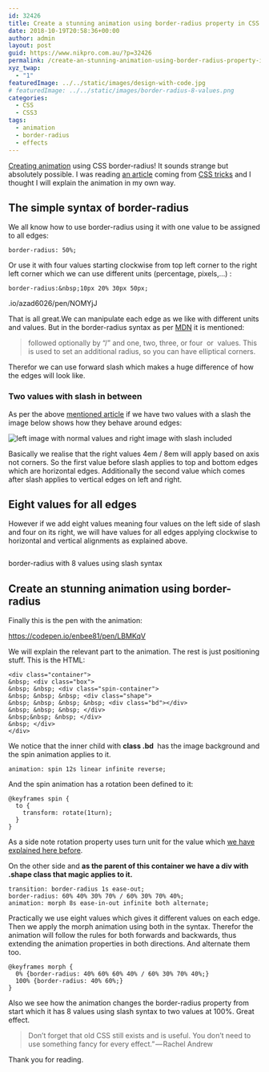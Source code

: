 ```yaml
---
id: 32426
title: Create a stunning animation using border-radius property in CSS
date: 2018-10-19T20:58:36+00:00
author: admin
layout: post
guid: https://www.nikpro.com.au/?p=32426
permalink: /create-an-stunning-animation-using-border-radius-property-in-css/
xyz_twap:
  - "1"
featuredImage: ../../static/images/design-with-code.jpg
# featuredImage: ../../static/images/border-radius-8-values.png
categories:
  - CSS
  - CSS3
tags:
  - animation
  - border-radius
  - effects
---
```


[Creating animation](https://www.nikpro.com.au/learn-how-to-use-css-animation-using-keyframes-with-examples/) using CSS border-radius! It sounds strange but absolutely possible. I was reading <a href="https://9elements.com/io/css-border-radius/" target="_blank" rel="noreferrer noopener">an article</a>&nbsp;coming from <a href="https://css-tricks.com/" target="_blank" rel="noreferrer noopener">CSS tricks</a>&nbsp;and I thought I will explain the animation in my own way.

## The simple syntax of border-radius

We all know how to use border-radius using it with one value to be assigned to all edges:

```
border-radius: 50%;
```

Or use it with four values starting clockwise from top left corner to the right left corner which we can use different units (percentage, pixels,&#8230;) :

```
border-radius:&nbsp;10px 20% 30px 50px;
```

.io/azad6026/pen/NOMYjJ

That is all great.We can manipulate each edge as we like with different units and values. But in the border-radius syntax as per <a href="https://developer.mozilla.org/en-US/docs/Web/CSS/border-radius" target="_blank" rel="noreferrer noopener">MDN</a> it is mentioned:

<blockquote class="wp-block-quote">
  <p>
    followed optionally by &#8220;/&#8221; and one, two, three, or four&nbsp;<length>&nbsp;or&nbsp;<percentage>&nbsp;values. This is used to set an additional radius, so you can have elliptical corners.
  </p>
</blockquote>

Therefor we can use forward slash which makes a huge difference of how the edges will look like.

### Two values with slash in between

As per the above <a href="https://9elements.com/io/css-border-radius/" target="_blank" rel="noreferrer noopener">mentioned article</a>&nbsp;if we have two values with a slash the image below shows how they behave around edges:

<img src="https://www.nikpro.com.autwo-values.png" alt="left image with normal values and right image with slash included" class="wp-image-32428" srcset="https://testgatsby.localtwo-values.png 1000w, https://testgatsby.localtwo-values-300x203.png 300w, https://testgatsby.localtwo-values-768x519.png 768w" sizes="(max-width: 1000px) 100vw, 1000px" />

Basically we realise that the right values 4em / 8em will apply based on axis not corners. So the first value before slash applies to top and bottom edges which are horizontal edges. Additionally the second value which comes after slash applies to vertical edges on left and right.

## Eight values for all edges

However if we add eight values meaning four values on the left side of slash and four on its right, we will have values for all edges applying clockwise to horizontal and vertical alignments as explained above.

<img src="https://www.nikpro.com.auborder-radius-8-values.png" alt="" class="wp-image-32429" srcset="https://testgatsby.localborder-radius-8-values.png 800w, https://testgatsby.localborder-radius-8-values-300x236.png 300w, https://testgatsby.localborder-radius-8-values-768x604.png 768w" sizes="(max-width: 800px) 100vw, 800px" /> <figcaption>border-radius with 8 values using slash syntax</figcaption>

## Create an stunning animation using border-radius

Finally this is the pen with the animation:

https://codepen.io/enbee81/pen/LBMKqV

We will explain the relevant part to the animation. The rest is just positioning stuff. This is the HTML:

```
<div class="container">
&nbsp; <div class="box">
&nbsp; &nbsp; <div class="spin-container">
&nbsp; &nbsp; &nbsp; <div class="shape">
&nbsp; &nbsp; &nbsp; &nbsp; <div class="bd"></div>
&nbsp; &nbsp; &nbsp; </div>
&nbsp;&nbsp; &nbsp; </div>
&nbsp; </div>
</div>
```

We notice that the inner child with **class .bd&nbsp;**&nbsp;has the image background and the spin animation applies to it.

```
animation: spin 12s linear infinite reverse;
```

And the spin animation has a rotation been defined to it:

```
@keyframes spin {
  to {
    transform: rotate(1turn);
  }
}
```

As a side note rotation property uses turn unit for the value which [we have explained here before](https://www.nikpro.com.au/angle-value-in-css-explained-degrees-gradians-radians-or-turns-units/).

On the other side and **as the parent of this container we have a div with .shape class that magic applies to it.**

```
transition: border-radius 1s ease-out;
border-radius: 60% 40% 30% 70% / 60% 30% 70% 40%;
animation: morph 8s ease-in-out infinite both alternate;
```

Practically we use eight values which gives it different values on each edge. Then we apply the morph animation using both in the syntax.&nbsp;Therefor the animation will follow the rules for both forwards and backwards, thus extending the animation properties in both directions. And alternate them too.

```
@keyframes morph {
  0% {border-radius: 40% 60% 60% 40% / 60% 30% 70% 40%;}
  100% {border-radius: 40% 60%;}
}
```

Also we see how the animation changes the border-radius property from start which it has 8 values using slash syntax to two values at 100%. Great effect.

<blockquote class="wp-block-quote">
  <p>
    Don’t forget that old CSS still exists and is useful. You don’t need to use something fancy for every effect.” — Rachel Andrew
  </p>
</blockquote>

Thank you for reading.
